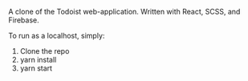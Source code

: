 A clone of the Todoist web-application. Written with React, SCSS, and Firebase.

To run as a localhost, simply:
1. Clone the repo
2. yarn install
3. yarn start
